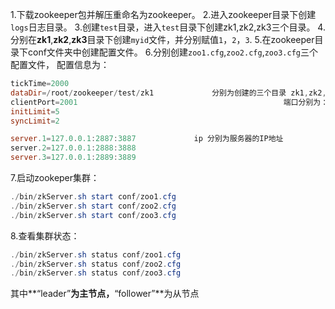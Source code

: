 1.下载zookeeper包并解压重命名为zookeeper。
2.进入zookeeper目录下创建`logs`日志目录。
3.创建`test`目录，进入`test`目录下创建zk1,zk2,zk3三个目录。
4.分别在**zk1**,**zk2**,**zk3**目录下创建`myid`文件，并分别赋值`1`，`2`，`3`.
5.在zookeeper目录下conf文件夹中创建配置文件。
6.分别创建`zoo1.cfg`,`zoo2.cfg`,`zoo3.cfg`三个配置文件，
配置信息为：

```powershell
tickTime=2000
dataDir=/root/zookeeper/test/zk1 			 分别为创建的三个目录 zk1,zk2,zk3
clientPort=2001  											 端口分别为：2001，2002，2003
initLimit=5
syncLimit=2

server.1=127.0.0.1:2887:3887        	 ip 分别为服务器的IP地址
server.2=127.0.0.1:2888:3888
server.3=127.0.0.1:2889:3889
```

7.启动zookeper集群：

```powershell
./bin/zkServer.sh start conf/zoo1.cfg
./bin/zkServer.sh start conf/zoo2.cfg
./bin/zkServer.sh start conf/zoo3.cfg
```

8.查看集群状态：

```powershell
./bin/zkServer.sh status conf/zoo1.cfg
./bin/zkServer.sh status conf/zoo2.cfg
./bin/zkServer.sh status conf/zoo3.cfg
```

其中**“leader”**为主节点，**“follower”**为从节点